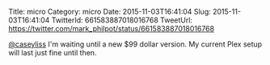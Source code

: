 Title: micro
Category: micro
Date: 2015-11-03T16:41:04
Slug: 2015-11-03T16:41:04
TwitterId: 661583887018016768
TweetUrl: https://twitter.com/mark_philpot/status/661583887018016768

[@caseyliss](https://twitter.com/caseyliss) I'm waiting until a new $99 dollar version. My current Plex setup will last just fine until then.